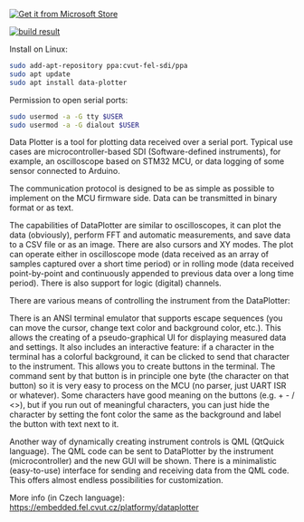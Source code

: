 [![Get it from Microsoft Store](https://img.shields.io/badge/Get%20it%20from-Microsoft%20Store-blue?style=for-the-badge&logo=microsoft)](https://apps.microsoft.com/detail/9NVBN2G853FP?hl=en-us&gl=CZ&ocid=pdpshare)

[![build result](https://build.opensuse.org/projects/home:maierjir/packages/data-plotter/badge.svg?type=percent)](https://build.opensuse.org/package/show/home:maierjir/data-plotter)

Install on Linux:
```bash
sudo add-apt-repository ppa:cvut-fel-sdi/ppa
sudo apt update
sudo apt install data-plotter
```
Permission to open serial ports:
```bash
sudo usermod -a -G tty $USER
sudo usermod -a -G dialout $USER
```

Data Plotter is a tool for plotting data received over a serial port. Typical use cases are microcontroller-based SDI (Software-defined instruments), for example, an oscilloscope based on STM32 MCU, or data logging of some sensor connected to Arduino.

The communication protocol is designed to be as simple as possible to implement on the MCU firmware side.
Data can be transmitted in binary format or as text.

The capabilities of DataPlotter are similar to oscilloscopes, it can plot the data (obviously), perform FFT and automatic measurements, and save data to a CSV file or as an image.
There are also cursors and XY modes. The plot can operate either in oscilloscope mode (data received as an array of samples captured over a short time period) or in rolling mode (data received point-by-point and continuously appended to previous data over a long time period).
There is also support for logic (digital) channels.

There are various means of controlling the instrument from the DataPlotter:

There is an ANSI terminal emulator that supports escape sequences (you can move the cursor, change text color and background color, etc.).
This allows the creating of a pseudo-graphical UI for displaying measured data and settings.
It also includes an interactive feature: if a character in the terminal has a colorful background, it can be clicked to send that character to the instrument. 
This allows you to create buttons in the terminal.
The command sent by that button is in principle one byte (the character on that button) so it is very easy to process on the MCU (no parser, just UART ISR or whatever).
Some characters have good meaning on the buttons (e.g. + - / <>), but if you run out of meaningful characters, you can just hide the character by setting the font color the same as the background and label the button with text next to it.

Another way of dynamically creating instrument controls is QML (QtQuick language). The QML code can be sent to DataPlotter by the instrument (microcontroller) and the new GUI will be shown.
There is a minimalistic (easy-to-use) interface for sending and receiving data from the QML code. This offers almost endless possibilities for customization.

More info (in Czech language): https://embedded.fel.cvut.cz/platformy/dataplotter
